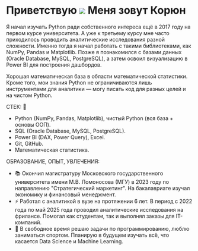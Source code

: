 Приветствую ![](https://user-images.githubusercontent.com/18350557/176309783-0785949b-9127-417c-8b55-ab5a4333674e.gif) Меня зовут Корюн
=======================================================================================================================================

Я начал изучать Python ради собственного интереса ещё в 2017 году на первом курсе университета. А уже к третьему курсу мне часто приходилось проводить аналитические исследования разной сложности. Именно тогда я начал работать с такими библиотеками, как NumPy, Pandas и Matplotlib. Позже я познакомился с базами данных (Oracle Database, MySQL, PostgreSQL), а затем освоил визуализацию в Power BI для построения дашбордов. 

Хорошая математическая база в области математической статистики. Кроме того, мои знания Python не ограничиваются лишь инструментами для аналитики — могу писать код для разных целей и на чистом Python.

СТЕК: 🔧 
- Python (NumPy, Pandas, Matplotlib), чистый Python (вся база + основы ООП).
- SQL (Oracle Database, MySQL, PostgreSQL).
- Power BI (DAX, Power Query), Excel.
- Git, GitHub.
- Математическая статистика.

ОБРАЗОВАНИЕ, ОПЫТ, УВЛЕЧЕНИЯ:
* 📚 Окончил магистратуру Московского государственного университета имени М.В. Ломоносова (МГУ) в 2023 году по направлению "Стратегический маркетинг". На бакалавриате изучал экономику и финансовый менеджмент.
* ⚡ Работал с аналитикой в вузе на протяжении 6 лет. В период с 2022 года по май 2025 года проводил аналитические исследования на фрилансе. Помогал как студентам, так и выполнял заказы для IT-компаний.
* 🧠 В свободное время решаю задачи по программированию, люблю заниматься спортом. Планирую в будущем изучать всё, что касается Data Science и Machine Learning.
